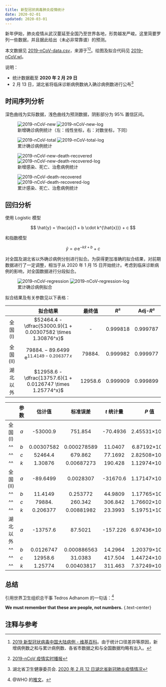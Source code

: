 ```yaml
---
title: 新型冠状病毒肺炎疫情统计
date: 2020-02-01
updated: 2020-03-01
---
```


<script setup lang="ts">
import { ImageGroup } from '@stone-zeng/vitepress-theme'
</script>

新年伊始，肺炎疫情从武汉蔓延至全国乃至世界各地，形势越发严峻。这里简要罗列一些数据，并且据此给出（未必非常靠谱）的预测。

<!-- more -->

<!-- TODO: update url -->
本文数据见 [2019-nCoV-data.csv](https://github.com/stone-zeng/stone-zeng.site/blob/main/src/posts/2020-02-01-wuhan-coronavirus/2019-nCoV-data.csv)，来源于[^2019-nCoV-wiki][^2019-nCoV-tg]。绘图及拟合代码见 [2019-nCoV.wl](https://github.com/stone-zeng/stone-zeng.site/blob/main/src/posts/2020-02-01-wuhan-coronavirus/2019-nCoV.wl)。

[^2019-nCoV-wiki]: [2019 新型冠状病毒中国大陆病例 - 维基百科](https://zh.wikipedia.org/wiki/2019新型冠状病毒中国大陆病例)。由于统计口径差异等原因，新增病例数之和与累计病例数、各省市数据之和与全国数据均略有出入。
[^2019-nCoV-tg]: [2019-nCoV 疫情实时播报](https://t.me/nCoV2019)

说明：

- 统计数据截至 **2020 年 2 月 29 日**
- 2 月 13 日，湖北省将临床诊断病例数纳入确诊病例数进行公布[^hubei-02-13]

[^hubei-02-13]: 湖北省卫生健康委员会. [2020 年 2 月 12 日湖北省新冠肺炎疫情情况](https://wjw.hubei.gov.cn/bmdt/ztzl/fkxxgzbdgrfyyq/xxfb/202002/t20200213_2025580.shtml)

## 时间序列分析

深色曲线为实际数据，浅色曲线为预测数据，阴影部分为 95% 置信区间。

<figure>
  <ImageGroup>
    <img src="./2019-nCoV-new.svg" alt="2019-nCoV-new" class="dark:invert sm:!w-[55%]">
    <img src="./2019-nCoV-new-log.svg" alt="2019-nCoV-new-log" class="dark:invert sm:!w-[45%]">
  </ImageGroup>
  <figcaption>新增确诊病例统计（左：线性坐标，右：对数坐标，下同）</figcaption>
</figure>

<figure>
  <ImageGroup>
    <img src="./2019-nCoV-total.svg" alt="2019-nCoV-total" class="dark:invert">
    <img src="./2019-nCoV-total-log.svg" alt="2019-nCoV-total-log" class="dark:invert">
  </ImageGroup>
  <figcaption>累计确诊病例统计</figcaption>
</figure>

<figure>
  <ImageGroup>
    <img src="./2019-nCoV-new-death-recovered.svg" alt="2019-nCoV-new-death-recovered" class="dark:invert">
    <img src="./2019-nCoV-new-death-recovered-log.svg" alt="2019-nCoV-new-death-recovered-log" class="dark:invert">
  </ImageGroup>
  <figcaption>新增感染、死亡、治愈病例统计</figcaption>
</figure>

<figure>
  <ImageGroup>
    <img src="./2019-nCoV-death-recovered.svg" alt="2019-nCoV-death-recovered" class="dark:invert">
    <img src="./2019-nCoV-death-recovered-log.svg" alt="2019-nCoV-death-recovered-log" class="dark:invert">
  </ImageGroup>
  <figcaption>累计感染、死亡、治愈病例统计</figcaption>
</figure>

## 回归分析

使用 Logistic 模型

$$
\hat{y} = \frac{a}{1 + b \cdot k^{\hat{x}}} + c
$$

和指数模型

$$
\hat{y} = a \, \mathrm{e}^{-k\hat{x} + b} + c
$$

对全国及湖北省以外确诊病例分别进行拟合。为获得更加准确的拟合结果，对前期数据进行了一定调整，相当于从 2020 年 1 月 15 日开始统计。考虑到临床诊断病例的影响，对全国数据进行分段拟合。

<figure>
  <ImageGroup>
    <img src="./2019-nCoV-regression.svg" alt="2019-nCoV-regression" class="dark:invert">
    <img src="./2019-nCoV-regression-log.svg" alt="2019-nCoV-regression-log" class="dark:invert">
  </ImageGroup>
  <figcaption>累计确诊病例拟合</figcaption>
</figure>

拟合结果及有关参数见以下表格：

|           | 拟合结果                                                     | 最终值  | *R*²     | Adj-*R*² |
|:---------:|:------------------------------------------------------------:|:-------:|:--------:|:--------:|
| 全国 (I)  | $52464.4 - \dfrac{53000.9}{1 + 0.00307582 \times 1.30876^x}$ | -       | 0.999818 | 0.999787 |
| 全国 (II) | $79884. - 89.6499 \, \mathrm{e}^{11.4149 - 0.206377 \, x}$   | 79884.  | 0.999982 | 0.999977 |
| 湖北以外  | $12958.6 - \dfrac{13757.6}{1 + 0.0126747 \times 1.25774^x}$  | 12958.6 | 0.999909 | 0.999899 |

<!-- x⁰ x¹ x² x³ x⁴ x⁵ x⁶ x⁷ x⁸ x⁹ x⁺ x⁻ x⁼ x⁽ x⁾ xⁿ -->

|           | 参数 | 估计值     | 标准误差    | *t* 统计量 | *P* 值        |
|:---------:|:----:|:----------:|:-----------:|:----------:|:-------------:|
| 全国 (I)  | *a*  | -53000.9   | 751.854     | -70.4936   | 2.45531×10⁻²⁹ |
| ^^        | *b*  | 0.00307582 | 0.000278589 | 11.0407    | 6.87192×10⁻¹¹ |
| ^^        | *c*  | 52464.4    | 679.862     | 77.1692    | 2.82508×10⁻³⁰ |
| ^^        | *k*  | 1.30876    | 0.00687273  | 190.428    | 1.12974×10⁻³⁹ |
| 全国 (II) | *a*  | -89.6499   | 0.0028307   | -31670.6   | 1.17147×10⁻⁵² |
| ^^        | *b*  | 11.4149    | 0.253772    | 44.9809    | 1.17765×10⁻¹⁵ |
| ^^        | *c*  | 79884.     | 260.342     | 306.842    | 1.76602×10⁻²⁶ |
| ^^        | *k*  | 0.206377   | 0.00881982  | 23.3993    | 5.19751×10⁻¹² |
| 湖北以外  | *a*  | -13757.6   | 87.5021     | -157.226   | 6.97436×10⁻⁵⁴ |
| ^^        | *b*  | 0.0126747  | 0.000886563 | 14.2964    | 1.20379×10⁻¹⁶ |
| ^^        | *c*  | 12958.6    | 31.0383     | 417.504    | 1.44724×10⁻⁶⁹ |
| ^^        | *k*  | 1.25774    | 0.00403817  | 311.463    | 7.37249×10⁻⁶⁵ |

## 总结

引用世界卫生组织总干事 Tedros Adhanom 的一句话：[^who-twitter]

[^who-twitter]: @WHO 的[推文](https://twitter.com/WHO/status/1222969618505093121)。

**We must remember that these are people, not numbers.**
{.text-center}

## 注释与参考

<div id="footnotes"></div>
